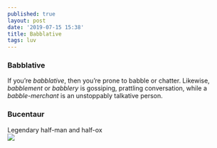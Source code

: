 ```yaml
---
published: true
layout: post
date: '2019-07-15 15:38'
title: Babblative
tags: luv 
---
```

### Babblative
If you’re *babblative*, then you’re prone to babble or chatter. Likewise, *babblement* or *babblery* is gossiping, prattling conversation, while a *babble-merchant* is an unstoppably talkative person.

### Bucentaur
Legendary half-man and half-ox  
![](https://dqrt72khb0whk.cloudfront.net/uploads/image/file/14447/cropped_800px-Unbroken_Stallion_Loading_Screen_Style_2_4x3.jpg?ts=1491338997)
